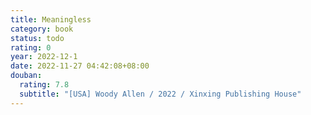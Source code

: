 ```yaml
---
title: Meaningless
category: book
status: todo
rating: 0
year: 2022-12-1
date: 2022-11-27 04:42:08+08:00
douban:
  rating: 7.8
  subtitle: "[USA] Woody Allen / 2022 / Xinxing Publishing House"
---
```



